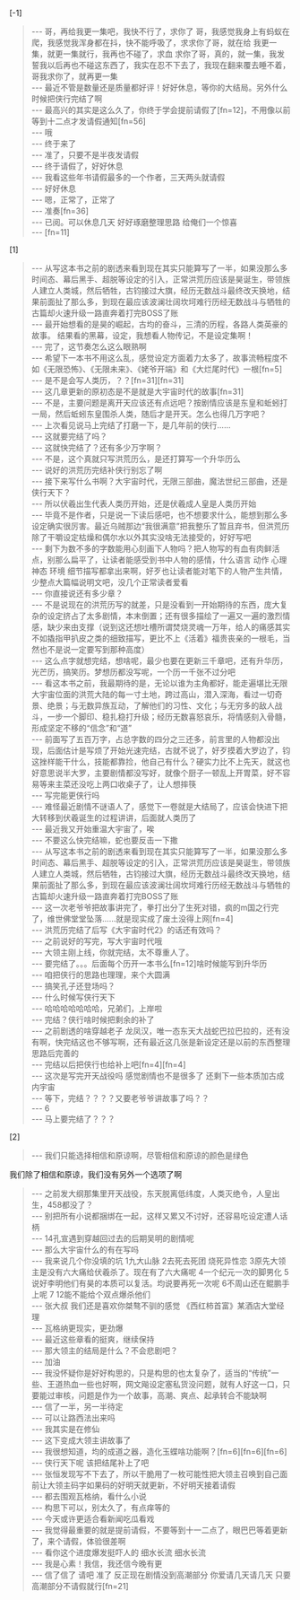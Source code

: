 
[-1] 
>--- 哥，再给我更一集吧，我快不行了，求你了
哥，我感觉我身上有蚂蚁在爬，我感觉我浑身都在抖，快不能呼吸了，求求你了哥，就在给
我更一集，就更一集就行，我再也不碰了，求血
求你了哥，真的，就一集，我发誓我以后再也不碰这东西了，我实在忍不下去了，我现在翻来覆去睡不着，哥我求你了，就再更一集<br>
>--- 最近不管是数量还是质量都好评！好好休息，等你的大结局。另外什么时候把侠行完结了啊<br>
>--- 最高兴的其实是这么久了，你终于学会提前请假了[fn=12]，不用像以前等到十二点才发请假通知[fn=56]<br>
>--- 哦<br>
>--- 终于来了<br>
>--- 准了，只要不是半夜发请假<br>
>--- 终于请假了，好好休息<br>
>--- 我看这些年书请假最多的一个作者，三天两头就请假<br>
>--- 好好休息<br>
>--- 嗯，正常了，正常了<br>
>--- 准奏[fn=36]<br>
>--- 已阅。可以休息几天 好好琢磨整理思路 给俺们一个惊喜<br>
>--- [fn=11]<br>

[1] 
>--- 从写这本书之前的剧透来看到现在其实只能算写了一半，如果没那么多时间态、幕后黑手、超脱等设定的引入，正常洪荒历应该是昊诞生，带领族人建立人类城，然后牺牲，古钧接过大旗，经历无数战斗最终改天换地，结果前面扯了那么多，到现在最应该波澜壮阔坎坷难行历经无数战斗与牺牲的古篇却火速升级一路直奔着打完BOSS了账<br>
>--- 最开始想看的是昊的崛起，古均的奋斗，三清的历程，各路人类英豪的故事。
结果看的黑幕，设定，我想看人物传记，不是设定集啊！<br>
>--- 完了，这节奏怎么这么眼熟啊<br>
>--- 希望下一本书不用这么乱，感觉设定方面着力太多了，故事流畅程度不如《无限恐怖》、《无限未来》、《姥爷开端》和《大烂尾时代》一根[fn=5]<br>
>--- 是不是会写人类历，？？[fn=31][fn=31]<br>
>--- 这几章更新的原初态是不是就是大宇宙时代的故事[fn=31]<br>
>--- 不是，主要问题是离开天应该还有点远吧？按剧情应该是东皇和蚯蚓打一局，然后蚯蚓东皇围杀人类，随后才是开天。怎么也得几万字吧？<br>
>--- 上次看见说马上完结了打磨一下，是几年前的侠行……<br>
>--- 这就要完结了吗？<br>
>--- 这就快完结了？还有多少万字啊？<br>
>--- 不是，这个真就只写洪荒历么，是还打算写一个升华历么<br>
>--- 说好的洪荒历完结补侠行别忘了啊<br>
>--- 接下来写什么书啊？大宇宙时代，无限三部曲，魔法世纪三部曲，还是侠行天下？<br>
>--- 所以伏羲出生代表人类历开始，还是伏羲成人皇是人类历开始<br>
>--- 毕竟不是作者，只是说一下读后感吧，也不想要求什么，能想到那么多设定确实很厉害。最近乌贼那边“我很满意”把我整乐了暂且弃书，但洪荒历除了干嚼设定枯燥和偶尔水以外其实没啥无法接受的，好好写吧<br>
>--- 剩下为数不多的字数能用心刻画下人物吗？把人物写的有血有肉鲜活点，别那么扁平了，让读者能感受到书中人物的感情，什么语言 动作 心理 神态 环境 细节描写都拿出来啊，好歹也让读者能对笔下的人物产生共情，少整点大篇幅说明文吧，没几个正常读者爱看<br>
>--- 你直接说还有多少章？<br>
>--- 不是说现在的洪荒历写的就差，只是没看到一开始期待的东西，庞大复杂的设定挤占了太多剧情，本末倒置；还有很多描绘了一遍又一遍的激烈情感，缺少来由支撑（说到这还想吐槽所谓焚烧灵魂一万年，给人的痛感其实不如撬指甲扒皮之类的细致描写，更比不上《活着》福贵丧亲的一根毛，当然也不是说一定要写到那种高度）<br>
>--- 这么点字就想完结，想啥呢，最少也要在更新三千章吧，还有升华历，光芒历，搞笑历。梦想历都没写呢，一个历一千张不过分吧<br>
>--- 看这本书之前，我最期待的是，无论以谁为主角都好，能走遍堪比无限大宇宙位面的洪荒大陆的每一寸土地，跨过高山，潜入深海，看过一切奇景、绝景；与无数异族互动，了解他们的习性、文化；与无穷多的敌人战斗，一步一个脚印、稳扎稳打升级；经历无数喜怒哀乐，将情感刻入骨髓，形成坚定不移的“信念”和“道”<br>
>--- 前面写了五百万字，占总字数的四分之三还多，前言里的人物都没出现，后面估计是写烦了开始光速完结，古就不说了，好歹摸着大罗边了，钧这挫样能干什么，技能都靠捡，他自己有什么？硬实力比不上先天，就这也好意思说半大罗，主要剧情都没写好，就像个厨子一顿乱上开胃菜，好不容易等来主菜还没吃上两口收桌子了，让人想摔筷<br>
>--- 写完能更侠行吗<br>
>--- 难怪最近剧情不谜语人了，感觉下一卷就是大结局了，应该会快进下把大转移到伏羲诞生的过程讲讲，后面就人类历了<br>
>--- 最近我又开始重温大宇宙了，唉<br>
>--- 不要这么快完结嘛，蛇也要反击一下撒<br>
>--- 从写这本书之前的剧透来看到现在其实只能算写了一半，如果没那么多时间态、幕后黑手、超脱等设定的引入，正常洪荒历应该是昊诞生，带领族人建立人类城，然后牺牲，古钧接过大旗，经历无数战斗最终改天换地，结果前面扯了那么多，到现在最应该波澜壮阔坎坷难行历经无数战斗与牺牲的古篇却火速升级一路直奔着打完BOSS了账<br>
>--- 这一次老爷爷把故事讲完了，拳打出分了生死对错，疯的m国之行完了，维世佛堂堂坠落……就是现实成了废土没得上网[fn=4]<br>
>--- 洪荒历完结了后写《大宇宙时代2》的话还有效吗？<br>
>--- 之前说好的写完，写大宇宙时代哦<br>
>--- 大领主刚上线，你就完结，太不尊重人了。<br>
>--- 要完结了。。。后面每个历开一本书么[fn=12]啥时候能写到升华历<br>
>--- 咱把侠行的思路也理理，来个大圆满<br>
>--- 搞笑孔子还登场吗？<br>
>--- 什么时候写侠行天下<br>
>--- 哈哈哈哈哈哈哈，兄弟们，上岸啦<br>
>--- 完结？侠行啥时候把剩余的补了<br>
>--- 之前剧透的啥穿越老子 龙凤汉，唯一态东天大战蛇巴拉巴拉的，还有没有啊，快完结这也不够写啊，还有最近这几张是新设定还是以前的东西整理思路后完善的<br>
>--- 完结以后把侠行也给补上吧[fn=4][fn=4]<br>
>--- 这次是写完开天战役吗 感觉剧情也不是很多了 还剩下一些本质加古成内宇宙<br>
>--- 等下，完结？？？？又要老爷爷讲故事了吗？？<br>
>--- 6<br>
>--- 马上要完结了？？？<br>

[2] 
>--- 我们只能选择相信和原谅啊，尽管相信和原谅的颜色是绿色

我们除了相信和原谅，我们没有另外一个选项了啊<br>
>--- 之前发大纲那集里开天战役，东天脱离低纬度，人类灭绝令，人皇出生，458都没了？<br>
>--- 别把所有小说都捆绑在一起，这样又累又不讨好，还容易吃设定遭人话柄<br>
>--- 14孔宣遇到穿越回过去的后期吴明的剧情呢<br>
>--- 那么大宇宙什么的有在写吗<br>
>--- 我来说几个你没填的坑 1九大山脉 2去死去死团 烧死异性恋 3原先大领主是没有六大痛给伏羲杀了。现在有了六大痛呢 4一个纪元一次的脚男化 5说好李明他们有昊的本质可以复活。均说要再死一次呢 6不周山还在鲲鹏手上呢 7 12能不能给个双点爆杀他们<br>
>--- 张大叔 我们还是喜欢你桀骜不驯的感觉
《西红柿首富》某酒店大堂经理<br>
>--- 瓦格纳更现实，更劲爆<br>
>--- 最近这些章看的挺爽，继续保持<br>
>--- 那大领主的结局是什么？不会悲剧吧？<br>
>--- 加油<br>
>--- 我没怀疑你是好好构思的，只是构思的也太复杂了，适当的“传统”一些、王道热血一些也好啊，网文飚设定塞私货没问题，就有人好这一口，只要能过审核，问题是作为一个故事，高潮、爽点、起承转合不能缺啊<br>
>--- 信了一半，另一半待定<br>
>--- 可以让路西法出来吗<br>
>--- 我其实是在修仙<br>
>--- 这下变成大领主讲故事了<br>
>--- 我很想知道，均的成道之器，造化玉蝶啥功能啊？[fn=6][fn=6][fn=6]<br>
>--- 侠行天下呢 该把结尾补上了吧<br>
>--- 张恒发现写不下去了，所以干脆用了一枚可能性把大领主召唤到自己面前让大领主码字如果码的好明天就更新，不好明天接着请假<br>
>--- 都去围观瓦格纳，看什么小说<br>
>--- 构思下可以，别太久了，有点痒等的<br>
>--- 今天或许更适合看新闻吃瓜看戏<br>
>--- 我觉得最重要的就是提前请假，不要等到十一二点了，眼巴巴等着更新了，来个请假，体验很差啊<br>
>--- 看你这个进度爆发挺吓人的 细水长流 细水长流<br>
>--- 我是心素！我信，我还信今晚有更<br>
>--- 信了信了 请吧 准了 反正现在剧情没到高潮部分 你爱请几天请几天 只要高潮部分不请假就行[fn=21]<br>
